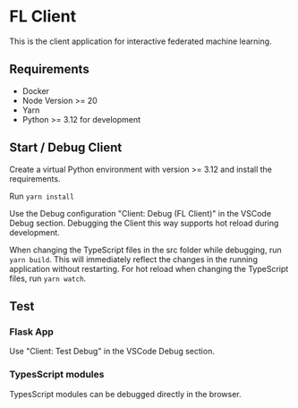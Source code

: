 # FL Client

This is the client application for interactive federated machine learning.

## Requirements

- Docker
- Node Version >= 20
- Yarn
- Python >= 3.12 for development

## Start / Debug Client

Create a virtual Python environment with version >= 3.12 and install the requirements.

Run `yarn install`

Use the Debug configuration "Client: Debug (FL Client)" in the VSCode Debug section. Debugging the Client this way supports hot reload during development.

When changing the TypeScript files in the src folder while debugging, run `yarn build`. This will immediately reflect the changes in the running application without restarting.
For hot reload when changing the TypeScript files, run `yarn watch`.

## Test

### Flask App

Use "Client: Test Debug" in the VSCode Debug section.

### TypesScript modules

TypesScript modules can be debugged directly in the browser.

